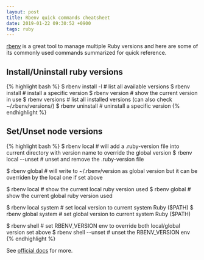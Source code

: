 ```yaml
---
layout: post
title: Rbenv quick commands cheatsheet
date: 2019-01-22 09:30:52 +0900
tags: ruby
---
```


[rbenv](https://github.com/rbenv/rbenv) is a great tool to manage multiple Ruby versions and here are some of its commonly used commands summarized for quick reference.

## Install/Uninstall ruby versions
{% highlight bash %}
$ rbenv install -l # list all available versions
$ rbenv install <version> # install a specific version
$ rbenv version # show the current version in use
$ rbenv versions # list all installed versions (can also check ~/.rbenv/versions/)
$ rbenv uninstall <version> # uninstall a specific version
{% endhighlight %}

## Set/Unset node versions
{% highlight bash %}
$ rbenv local <version> # will add a .ruby-version file into current directory with version name to override the global version
$ rbenv local --unset # unset and remove the .ruby-version file

$ rbenv global <version> # will write to ~/.rbenv/version as global version but it can be overriden by the local one if set above

$ rbenv local # show the current local ruby version used
$ rbenv global # show the current global ruby version used

$ rbenv local system # set local version to current system Ruby ($PATH)
$ rbenv global system # set global version to current system Ruby ($PATH)

$ rbenv shell <version> # set RBENV_VERSION env to override both local/global version set above
$ rbenv shell --unset # unset the RBENV_VERSION env
{% endhighlight %}


See [official docs](https://github.com/rbenv/rbenv#command-reference) for more.

